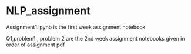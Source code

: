 # NLP_assignment

Assignment1.ipynb is the first week assignment notebook

Q1,problem1 , problem 2 are the 2nd week assignment notebooks given in order of assignment pdf
